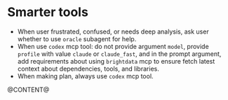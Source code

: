 # Smarter tools

- When user frustrated, confused, or needs deep analysis, ask user whether to use `oracle` subagent for help.
- When use `codex` mcp tool: do not provide argument `model`, provide `profile` with value `claude` or `claude_fast`, and in the prompt argument, add requirements about using `brightdata` mcp to ensure fetch latest context about dependencies, tools, and libraries.
- When making plan, always use `codex` mcp tool.

@CONTENT@
